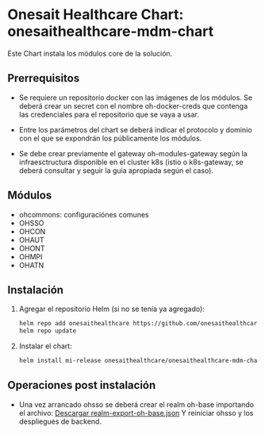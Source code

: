 # Onesait Healthcare Chart: onesaithealthcare-mdm-chart

Este Chart instala los módulos core de la solución.

## Prerrequisitos

- Se requiere un repositorio docker con las imágenes de los módulos.  Se deberá crear un secret con el nombre 
  oh-docker-creds que contenga las credenciales para el repositorio que se vaya a usar.

- Entre los parámetros del chart se deberá indicar el protocolo y dominio con el que se expondrán los públicamente los módulos.

- Se debe crear previamente el gateway oh-modules-gateway según la infraesctructura disponible en el cluster k8s (istio o k8s-gateway,
  se deberá consultar y seguir la guía apropiada según el caso).  
  
## Módulos

- ohcommons: configuraciónes comunes
- OHSSO
- OHCON
- OHAUT
- OHONT
- OHMPI
- OHATN

## Instalación

1. Agregar el repositorio Helm (si no se tenía ya agregado):
   ```sh
   helm repo add onesaithealthcare https://github.com/onesaithealthcare/onesaithealthcare-charts
   helm repo update
   ```

2. Instalar el chart:
   ```sh
   helm install mi-release onesaithealthcare/onesaithealthcare-mdm-chart --namespace oh-modules
   ```

## Operaciones post instalación

- Una vez arrancado ohsso se deberá crear el realm oh-base importando el archivo: 
[Descargar realm-export-oh-base.json](https://onesaithealthcare.github.io/onesaithealthcare-charts/extras/onesaithealthcare-mdm/realm-export-oh-base.json)
Y reiniciar ohsso y los despliegues de backend.


